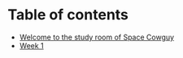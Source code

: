 # Table of contents

* [Welcome to the study room of  Space Cowguy](README.md)
* [Week 1](week-1.md)
